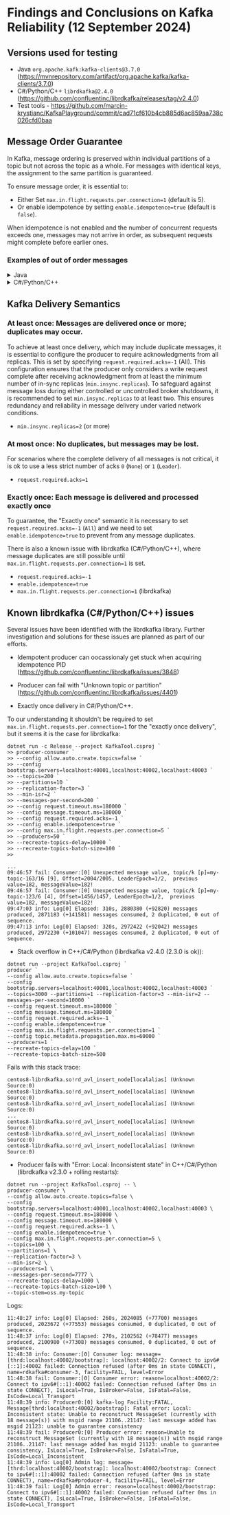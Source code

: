 # Findings and Conclusions on Kafka Reliability (12 September 2024)

## Versions used for testing
- Java `org.apache.kafk:kafka-clients@3.7.0` (https://mvnrepository.com/artifact/org.apache.kafka/kafka-clients/3.7.0)
- C#/Python/C++ `librdkafka@2.4.0` (https://github.com/confluentinc/librdkafka/releases/tag/v2.4.0)
- Test tools - https://github.com/marcin-krystianc/KafkaPlayground/commit/cad71cf610b4cb885d6ac859aa738c026cfd0baa

## Message Order Guarantee

In Kafka, message ordering is preserved within individual partitions of a topic but not across the topic as a whole. For messages with identical keys, the assignment to the same partition is guaranteed.

To ensure message order, it is essential to:

- Either Set `max.in.flight.requests.per.connection=1` (default is 5).
- Or enable idempotence by setting `enable.idempotence=true` (default is `false`).

When idempotence is not enabled and the number of concurrent requests exceeds one, messages may not arrive in order, as subsequent requests might complete before earlier ones.

### Examples of out of order messages

<details>
  <summary>Java</summary>

- Start the [test cluster](https://github.com/marcin-krystianc/KafkaPlayground/tree/master/docker/compose-cluster3)
- Run the test tool
```
  mvn package; mvn exec:java "-Dexec.mainClass=kafka.testing.Main" "$(cat <<EOF | tr '\n' ' ' | sed 's/ *$//'
	"-Dexec.args=producer-consumer 
	--config allow.auto.create.topics=false 
	--config bootstrap.servers=localhost:40001,localhost:40002,localhost:40003 
	--config request.timeout.ms=180000 
	--config message.timeout.ms=180000 
	--config request.required.acks=-1 
	--config enable.idempotence=false 
	--config max.in.flight.requests.per.connection=5
	--topics=100
	--partitions=1
	--replication-factor=3 
	--min-isr=2 
	--producers=1
	--messages-per-second=7777
	--recreate-topics-delay=1000 
	--recreate-topics-batch-size=100 
	--topic-stem=oss.my-topic"
	EOF
	)"
```
- Start the [rolling restart procedure](https://github.com/marcin-krystianc/KafkaPlayground/blob/master/docker/compose-cluster3/rolling-restart.ps1)
- Log:
```
[11:20:15] consumer - Unexpected message value topic oss.my-topic-15/6 [0], Offset=7830/7839, LeaderEpoch=1/1 Value=1117/1119
```

</details>

<details>
  <summary>C#/Python/C++</summary>

- Start the [test cluster](https://github.com/marcin-krystianc/KafkaPlayground/tree/master/docker/compose-cluster3)
- Run the [KafkaTool](https://github.com/marcin-krystianc/KafkaPlayground/tree/master/java/KafkaTool):
	```
	dotnet run --project KafkaTool.csproj -- \
	producer-consumer \
	--config allow.auto.create.topics=false \
	--config bootstrap.servers=localhost:40001,localhost:40002,localhost:40003 \
	--config request.timeout.ms=180000 \
	--config message.timeout.ms=180000 \
	--config request.required.acks=-1 \
	--config enable.idempotence=false \
	--config max.in.flight.requests.per.connection=5 \
	--topics=100 \
	--partitions=1 \
	--replication-factor=3 \
	--min-isr=2 \
	--producers=1 \
	--messages-per-second=7777 \
	--recreate-topics-delay=1000 \
	--recreate-topics-batch-size=100 \
	--topic-stem=oss.my-topic
	```
- Start the [rolling restart procedure](https://github.com/marcin-krystianc/KafkaPlayground/blob/master/docker/compose-cluster3/rolling-restart.ps1)
- Log:
```
11:24:48 fail: Consumer:[0] Unexpected message value, topic/k [p]=oss.my-topic-66/6 [0], Offset=10604/10611, LeaderEpoch=1/2,  previous value=1514, messageValue=1513!
```

</details>

## Kafka Delivery Semantics

### At least once: Messages are delivered once or more; duplicates may occur. 

To achieve at least once delivery, which may include duplicate messages, it is essential to configure the producer to require acknowledgments from all replicas. This is set by specifying `request.required.acks=-1` (All). This configuration ensures that the producer only considers a write request complete after receiving acknowledgment from at least the minimum number of in-sync replicas (`min.insync.replicas`). To safeguard against message loss during either controlled or uncontrolled broker shutdowns, it is recommended to set `min.insync.replicas` to at least two. This ensures redundancy and reliability in message delivery under varied network conditions.

- `min.insync.replicas=2` (or more)

### At most once: No duplicates, but messages may be lost. 

For scenarios where the complete delivery of all messages is not critical, it is ok to use a less strict number of acks `0` (`None`) or `1` (`Leader`).
- `request.required.acks=1`

### Exactly once: Each message is delivered and processed exactly once
To guarantee, the "Exactly once" semantic it is necessary to set `request.required.acks=-1` (`All`) and we need to set `enable.idempotence=true` to prevent from any message duplicates.

There is also a known issue with librdkafka (C#/Python/C++), where message duplicates are still possible until `max.in.flight.requests.per.connection=1` is set.
- `request.required.acks=-1`
- `enable.idempotence=true`
- `max.in.flight.requests.per.connection=1` (librdkafka)

## Known librdkafka (C#/Python/C++) issues

Several issues have been identified with the librdkafka library. Further investigation and solutions for these issues are planned as part of our efforts.

- Idempotent producer can oocassionaly get stuck when acquiring idempotence PID (https://github.com/confluentinc/librdkafka/issues/3848)

- Producer can fail with "Unknown topic or partition" (https://github.com/confluentinc/librdkafka/issues/4401)

- Exactly once delivery in C#/Python/C++. 

To our understanding it shouldn't be required to set `max.in.flight.requests.per.connection=1` for the "exactly once delivery", but it seems it is the case for librdkafka:
```
dotnet run -c Release --project KafkaTool.csproj `
>> producer-consumer `
>> --config allow.auto.create.topics=false `
>> --config bootstrap.servers=localhost:40001,localhost:40002,localhost:40003 `
>> --topics=200 `
>> --partitions=10 `
>> --replication-factor=3 `
>> --min-isr=2 `
>> --messages-per-second=200 `
>> --config request.timeout.ms=180000 `
>> --config message.timeout.ms=180000 `
>> --config request.required.acks=-1 `
>> --config enable.idempotence=true `
>> --config max.in.flight.requests.per.connection=5 `
>> --producers=50 `
>> --recreate-topics-delay=10000 `
>> --recreate-topics-batch-size=100 `
>>
```
```
...
09:46:57 fail: Consumer:[0] Unexpected message value, topic/k [p]=my-topic-163/16 [9], Offset=2004/2005, LeaderEpoch=1/2,  previous value=182, messageValue=182!
09:46:57 fail: Consumer:[0] Unexpected message value, topic/k [p]=my-topic-123/6 [4], Offset=1456/1457, LeaderEpoch=1/2,  previous value=182, messageValue=182!
09:47:03 info: Log[0] Elapsed: 310s, 2880380 (+92820) messages produced, 2871183 (+141581) messages consumed, 2 duplicated, 0 out of sequence.
09:47:13 info: Log[0] Elapsed: 320s, 2972422 (+92042) messages produced, 2972230 (+101047) messages consumed, 2 duplicated, 0 out of sequence.
```

- Stack overflow in C++/C#/Python (librdkafka v2.4.0 (2.3.0 is ok)):
```
dotnet run --project KafkaTool.csproj `
producer `
--config allow.auto.create.topics=false `
--config bootstrap.servers=localhost:40001,localhost:40002,localhost:40003 `
--topics=3000 --partitions=1 --replication-factor=3 --min-isr=2 --messages-per-second=10000 `
--config request.timeout.ms=180000 `
--config message.timeout.ms=180000 `
--config request.required.acks=-1 `
--config enable.idempotence=true `
--config max.in.flight.requests.per.connection=1 `
--config topic.metadata.propagation.max.ms=60000 `
--producers=1 `
--recreate-topics-delay=100 `
--recreate-topics-batch-size=500
```

Fails with this stack trace:
```
centos8-librdkafka.so!rd_avl_insert_node[localalias] (Unknown Source:0)
centos8-librdkafka.so!rd_avl_insert_node[localalias] (Unknown Source:0)
centos8-librdkafka.so!rd_avl_insert_node[localalias] (Unknown Source:0)
...
centos8-librdkafka.so!rd_avl_insert_node[localalias] (Unknown Source:0)
centos8-librdkafka.so!rd_avl_insert_node[localalias] (Unknown Source:0)
centos8-librdkafka.so!rd_avl_insert_node[localalias] (Unknown Source:0)
```

- Producer fails with "Error: Local: Inconsistent state" in C++/C#/Python (librdkafka v2.3.0 + rolling restarts):
```
dotnet run --project KafkaTool.csproj -- \
producer-consumer \
--config allow.auto.create.topics=false \
--config bootstrap.servers=localhost:40001,localhost:40002,localhost:40003 \
--config request.timeout.ms=180000 \
--config message.timeout.ms=180000 \
--config request.required.acks=-1 \
--config enable.idempotence=true \
--config max.in.flight.requests.per.connection=5 \
--topics=100 \
--partitions=1 \
--replication-factor=3 \
--min-isr=2 \
--producers=1 \
--messages-per-second=7777 \
--recreate-topics-delay=1000 \
--recreate-topics-batch-size=100 \
--topic-stem=oss.my-topic
```
Logs:
```
11:48:27 info: Log[0] Elapsed: 260s, 2024085 (+77700) messages produced, 2023672 (+77553) messages consumed, 0 duplicated, 0 out of sequence.
11:48:37 info: Log[0] Elapsed: 270s, 2102562 (+78477) messages produced, 2100980 (+77308) messages consumed, 0 duplicated, 0 out of sequence.
11:48:38 info: Consumer:[0] Consumer log: message=[thrd:localhost:40002/bootstrap]: localhost:40002/2: Connect to ipv6#[::1]:40002 failed: Connection refused (after 0ms in state CONNECT), name=rdkafka#consumer-3, facility=FAIL, level=Error
11:48:38 fail: Consumer:[0] Consumer error: reason=localhost:40002/2: Connect to ipv6#[::1]:40002 failed: Connection refused (after 0ms in state CONNECT), IsLocal=True, IsBroker=False, IsFatal=False, IsCode=Local_Transport
11:48:39 info: Producer0:[0] kafka-log Facility:FATAL, Message[thrd:localhost:40002/bootstrap]: Fatal error: Local: Inconsistent state: Unable to reconstruct MessageSet (currently with 18 message(s)) with msgid range 21106..21147: last message added has msgid 21123: unable to guarantee consistency
11:48:39 fail: Producer0:[0] Producer error: reason=Unable to reconstruct MessageSet (currently with 18 message(s)) with msgid range 21106..21147: last message added has msgid 21123: unable to guarantee consistency, IsLocal=True, IsBroker=False, IsFatal=True, IsCode=Local_Inconsistent
11:48:39 info: Log[0] Admin log: message=[thrd:localhost:40002/bootstrap]: localhost:40002/bootstrap: Connect to ipv6#[::1]:40002 failed: Connection refused (after 0ms in state CONNECT), name=rdkafka#producer-4, facility=FAIL, level=Error
11:48:39 fail: Log[0] Admin error: reason=localhost:40002/bootstrap: Connect to ipv6#[::1]:40002 failed: Connection refused (after 0ms in state CONNECT), IsLocal=True, IsBroker=False, IsFatal=False, IsCode=Local_Transport

```